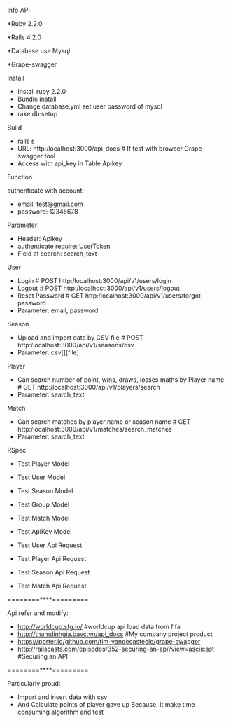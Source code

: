 Info API

  *Ruby 2.2.0
  
  *Rails 4.2.0
  
  *Database use Mysql
  
  *Grape-swagger
  
Install
* Install ruby 2.2.0
* Bundle install
* Change database.yml set user password of mysql
* rake db:setup

Build
* rails s
* URL: http:/localhost:3000/api_docs # If test with browser Grape-swagger tool
* Access with api_key in Table Apikey

Function

authenticate with account:
* email: test@gmail.com
* password: 12345678

Parameter
* Header: Apikey
* authenticate require: UserToken
* Field at search: search_text

User
* Login  # POST http:/localhost:3000/api/v1/users/login
* Logout  # POST http:/localhost:3000/api/v1/users/logout
* Reset Password # GET http:/localhost:3000/api/v1/users/forgot-password
* Parameter: email, password

Season
* Upload and import data by CSV file # POST http:/localhost:3000/api/v1/seasons/csv
* Parameter: csv[][file]

Player
* Can search number of point, wins, draws, losses maths by Player name # GET http:/localhost:3000/api/v1/players/search
* Parameter: search_text

Match
* Can search matches by player name or season name # GET http:/localhost:3000/api/v1/matches/search_matches
* Parameter: search_text

RSpec
* Test Player Model
* Test User Model
* Test Season Model
* Test Group Model
* Test Match Model
* Test ApiKey Model

* Test User Api Request
* Test Player Api Request
* Test Season Api Request
* Test Match Api Request

========****=========

Api refer and modify:
* http://worldcup.sfg.io/  #worldcup api load data from fifa
* http://thamdinhgia.bavc.vn/api_docs #My company project product
* https://porter.io/github.com/tim-vandecasteele/grape-swagger
* http://railscasts.com/episodes/352-securing-an-api?view=asciicast #Securing an API

========****=========

Particularly proud:
* Import and insert data with csv
* And Calculate points of player gave up
Because: It make time consuming algorithm and test


